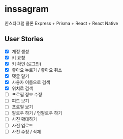 # inssagram
인스타그램 클론 Express + Prisma + React + React Native

## User Stories

- [X] 계정 생성
- [X] 키 요청
- [X] 키 확인 (로그인)
- [X] 좋아요 누르기 / 좋아요 취소
- [X] 댓글 달기
- [X] 사용자 이름으로 검색
- [X] 위치로 검색
- [ ] 프로필 정보 수정
- [ ] 피드 보기
- [ ] 프로필 보기
- [ ] 팔로우 하기 / 언팔로우 하기
- [ ] 사진 확대하기
- [ ] 사진 업로드
- [ ] 사진 수정 / 삭제